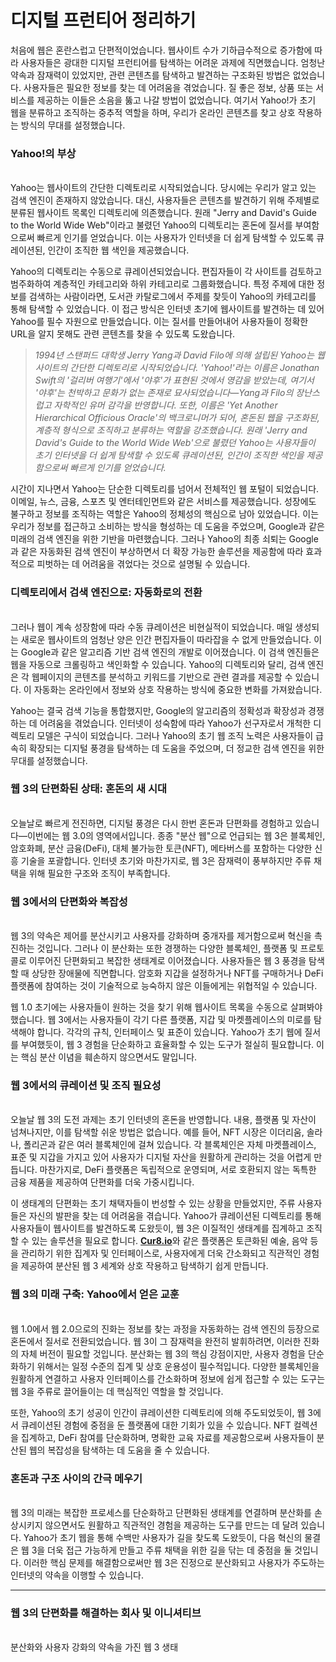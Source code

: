 # 디지털 프런티어 정리하기

처음에 웹은 혼란스럽고 단편적이었습니다. 웹사이트 수가 기하급수적으로 증가함에 따라 사용자들은 광대한 디지털 프런티어를 탐색하는 어려운 과제에 직면했습니다. 엄청난 약속과 잠재력이 있었지만, 관련 콘텐츠를 탐색하고 발견하는 구조화된 방법은 없었습니다. 사용자들은 필요한 정보를 찾는 데 어려움을 겪었습니다. 질 좋은 정보, 상품 또는 서비스를 제공하는 이들은 소음을 뚫고 나갈 방법이 없었습니다. 여기서 Yahoo!가 초기 웹을 분류하고 조직하는 중추적 역할을 하며, 우리가 온라인 콘텐츠를 찾고 상호 작용하는 방식의 무대를 설정했습니다.

### Yahoo!의 부상 <a href="#ember56" id="ember56"></a>

\
Yahoo는 웹사이트의 간단한 디렉토리로 시작되었습니다. 당시에는 우리가 알고 있는 검색 엔진이 존재하지 않았습니다. 대신, 사용자들은 콘텐츠를 발견하기 위해 주제별로 분류된 웹사이트 목록인 디렉토리에 의존했습니다. 원래 "Jerry and David's Guide to the World Wide Web"이라고 불렸던 Yahoo의 디렉토리는 혼돈에 질서를 부여함으로써 빠르게 인기를 얻었습니다. 이는 사용자가 인터넷을 더 쉽게 탐색할 수 있도록 큐레이션된, 인간이 조직한 웹 색인을 제공했습니다.

Yahoo의 디렉토리는 수동으로 큐레이션되었습니다. 편집자들이 각 사이트를 검토하고 범주화하여 계층적인 카테고리와 하위 카테고리로 그룹화했습니다. 특정 주제에 대한 정보를 검색하는 사람이라면, 도서관 카탈로그에서 주제를 찾듯이 Yahoo의 카테고리를 통해 탐색할 수 있었습니다. 이 접근 방식은 인터넷 초기에 웹사이트를 발견하는 데 있어 Yahoo를 필수 자원으로 만들었습니다. 이는 질서를 만들어내어 사용자들이 정확한 URL을 알지 못해도 관련 콘텐츠를 찾을 수 있도록 도왔습니다.

> _1994년 스탠퍼드 대학생 Jerry Yang과 David Filo에 의해 설립된 Yahoo는 웹사이트의 간단한 디렉토리로 시작되었습니다. 'Yahoo!'라는 이름은 Jonathan Swift의 '걸리버 여행기'에서 '야후'가 표현된 것에서 영감을 받았는데, 여기서 '야후'는 천박하고 문화가 없는 존재로 묘사되었습니다—Yang과 Filo의 장난스럽고 자학적인 유머 감각을 반영합니다. 또한, 이름은 'Yet Another Hierarchical Officious Oracle'의 백크로니머가 되어, 혼돈된 웹을 구조화된, 계층적 형식으로 조직하고 분류하는 역할을 강조했습니다. 원래 'Jerry and David's Guide to the World Wide Web'으로 불렸던 Yahoo는 사용자들이 초기 인터넷을 더 쉽게 탐색할 수 있도록 큐레이션된, 인간이 조직한 색인을 제공함으로써 빠르게 인기를 얻었습니다._

시간이 지나면서 Yahoo는 단순한 디렉토리를 넘어서 전체적인 웹 포털이 되었습니다. 이메일, 뉴스, 금융, 스포츠 및 엔터테인먼트와 같은 서비스를 제공했습니다. 성장에도 불구하고 정보를 조직하는 역할은 Yahoo의 정체성의 핵심으로 남아 있었습니다. 이는 우리가 정보를 접근하고 소비하는 방식을 형성하는 데 도움을 주었으며, Google과 같은 미래의 검색 엔진을 위한 기반을 마련했습니다. 그러나 Yahoo의 최종 쇠퇴는 Google과 같은 자동화된 검색 엔진이 부상하면서 더 확장 가능한 솔루션을 제공함에 따라 효과적으로 피벗하는 데 어려움을 겪었다는 것으로 설명될 수 있습니다.

### 디렉토리에서 검색 엔진으로: 자동화로의 전환 <a href="#ember61" id="ember61"></a>

\
그러나 웹이 계속 성장함에 따라 수동 큐레이션은 비현실적이 되었습니다. 매일 생성되는 새로운 웹사이트의 엄청난 양은 인간 편집자들이 따라잡을 수 없게 만들었습니다. 이는 Google과 같은 알고리즘 기반 검색 엔진의 개발로 이어졌습니다. 이 검색 엔진들은 웹을 자동으로 크롤링하고 색인화할 수 있습니다. Yahoo의 디렉토리와 달리, 검색 엔진은 각 웹페이지의 콘텐츠를 분석하고 키워드를 기반으로 관련 결과를 제공할 수 있습니다. 이 자동화는 온라인에서 정보와 상호 작용하는 방식에 중요한 변화를 가져왔습니다.

Yahoo는 결국 검색 기능을 통합했지만, Google의 알고리즘의 정확성과 확장성과 경쟁하는 데 어려움을 겪었습니다. 인터넷이 성숙함에 따라 Yahoo가 선구자로서 개척한 디렉토리 모델은 구식이 되었습니다. 그러나 Yahoo의 초기 웹 조직 노력은 사용자들이 급속히 확장되는 디지털 풍경을 탐색하는 데 도움을 주었으며, 더 정교한 검색 엔진을 위한 무대를 설정했습니다.

### 웹 3의 단편화된 상태: 혼돈의 새 시대 <a href="#ember64" id="ember64"></a>

\
오늘날로 빠르게 전진하면, 디지털 풍경은 다시 한번 혼돈과 단편화를 경험하고 있습니다—이번에는 웹 3.0의 영역에서입니다. 종종 "분산 웹"으로 언급되는 웹 3은 블록체인, 암호화폐, 분산 금융(DeFi), 대체 불가능한 토큰(NFT), 메타버스를 포함하는 다양한 신흥 기술을 포괄합니다. 인터넷 초기와 마찬가지로, 웹 3은 잠재력이 풍부하지만 주류 채택을 위해 필요한 구조와 조직이 부족합니다.

### 웹 3에서의 단편화와 복잡성 <a href="#ember66" id="ember66"></a>

\
웹 3의 약속은 제어를 분산시키고 사용자를 강화하며 중개자를 제거함으로써 혁신을 촉진하는 것입니다. 그러나 이 분산화는 또한 경쟁하는 다양한 블록체인, 플랫폼 및 프로토콜로 이루어진 단편화되고 복잡한 생태계로 이어졌습니다. 사용자들은 웹 3 풍경을 탐색할 때 상당한 장애물에 직면합니다. 암호화 지갑을 설정하거나 NFT를 구매하거나 DeFi 플랫폼에 참여하는 것이 기술적으로 능숙하지 않은 이들에게는 위협적일 수 있습니다.

웹 1.0 초기에는 사용자들이 원하는 것을 찾기 위해 웹사이트 목록을 수동으로 살펴봐야 했습니다. 웹 3에서는 사용자들이 각기 다른 플랫폼, 지갑 및 마켓플레이스의 미로를 탐색해야 합니다. 각각의 규칙, 인터페이스 및 표준이 있습니다. Yahoo가 초기 웹에 질서를 부여했듯이, 웹 3 경험을 단순화하고 효율화할 수 있는 도구가 절실히 필요합니다. 이는 핵심 분산 이념을 훼손하지 않으면서도 말입니다.

### 웹 3에서의 큐레이션 및 조직 필요성 <a href="#ember69" id="ember69"></a>

\
오늘날 웹 3의 도전 과제는 초기 인터넷의 혼돈을 반영합니다. 내용, 플랫폼 및 자산이 넘쳐나지만, 이를 탐색할 쉬운 방법은 없습니다. 예를 들어, NFT 시장은 이더리움, 솔라나, 폴리곤과 같은 여러 블록체인에 걸쳐 있습니다. 각 블록체인은 자체 마켓플레이스, 표준 및 지갑을 가지고 있어 사용자가 디지털 자산을 원활하게 관리하는 것을 어렵게 만듭니다. 마찬가지로, DeFi 플랫폼은 독립적으로 운영되며, 서로 호환되지 않는 독특한 금융 제품을 제공하여 단편화를 더욱 가중시킵니다.

이 생태계의 단편화는 초기 채택자들이 번성할 수 있는 상황을 만들었지만, 주류 사용자들은 자신의 발판을 찾는 데 어려움을 겪습니다. Yahoo가 큐레이션된 디렉토리를 통해 사용자들이 웹사이트를 발견하도록 도왔듯이, 웹 3은 이질적인 생태계를 집계하고 조직할 수 있는 솔루션을 필요로 합니다. [**Cur8.io**](http://cur8.io/)와 같은 플랫폼은 토큰화된 예술, 음악 등을 관리하기 위한 집계자 및 인터페이스로, 사용자에게 더욱 간소화되고 직관적인 경험을 제공하여 분산된 웹 3 세계와 상호 작용하고 탐색하기 쉽게 만듭니다.

### 웹 3의 미래 구축: Yahoo에서 얻은 교훈 <a href="#ember72" id="ember72"></a>

\
웹 1.0에서 웹 2.0으로의 진화는 정보를 찾는 과정을 자동화하는 검색 엔진의 등장으로 혼돈에서 질서로 전환되었습니다. 웹 3이 그 잠재력을 완전히 발휘하려면, 이러한 진화의 자체 버전이 필요할 것입니다. 분산화는 웹 3의 핵심 강점이지만, 사용자 경험을 단순화하기 위해서는 일정 수준의 집계 및 상호 운용성이 필수적입니다. 다양한 블록체인을 원활하게 연결하고 사용자 인터페이스를 간소화하며 정보에 쉽게 접근할 수 있는 도구는 웹 3을 주류로 끌어들이는 데 핵심적인 역할을 할 것입니다.

또한, Yahoo의 초기 성공이 인간이 큐레이션한 디렉토리에 의해 주도되었듯이, 웹 3에서 큐레이션된 경험에 중점을 둔 플랫폼에 대한 기회가 있을 수 있습니다. NFT 컬렉션을 집계하고, DeFi 참여를 단순화하며, 명확한 교육 자료를 제공함으로써 사용자들이 분산된 웹의 복잡성을 탐색하는 데 도움을 줄 수 있습니다.

### 혼돈과 구조 사이의 간극 메우기 <a href="#ember75" id="ember75"></a>

\
웹 3의 미래는 복잡한 프로세스를 단순화하고 단편화된 생태계를 연결하며 분산화를 손상시키지 않으면서도 원활하고 직관적인 경험을 제공하는 도구를 만드는 데 달려 있습니다. Yahoo가 초기 웹을 통해 수백만 사용자가 길을 찾도록 도왔듯이, 다음 혁신의 물결은 웹 3을 더욱 접근 가능하게 만들고 주류 채택을 위한 길을 닦는 데 중점을 둘 것입니다. 이러한 핵심 문제를 해결함으로써만 웹 3은 진정으로 분산화되고 사용자가 주도하는 인터넷의 약속을 이행할 수 있습니다.

***

### 웹 3의 단편화를 해결하는 회사 및 이니셔티브 <a href="#ember77" id="ember77"></a>

\
분산화와 사용자 강화의 약속을 가진 웹 3 생태